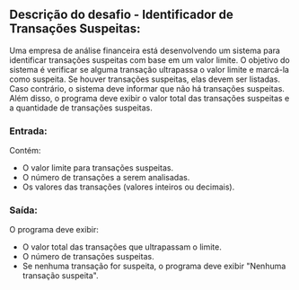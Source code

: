 ## Descrição do desafio - Identificador de Transações Suspeitas:

Uma empresa de análise financeira está desenvolvendo um sistema para identificar transações suspeitas com base em um valor limite. O objetivo do sistema é verificar se alguma transação ultrapassa o valor limite e marcá-la como suspeita. Se houver transações suspeitas, elas devem ser listadas. Caso contrário, o sistema deve informar que não há transações suspeitas. Além disso, o programa deve exibir o valor total das transações suspeitas e a quantidade de transações suspeitas.


### Entrada:

Contém:
- O valor limite para transações suspeitas.
- O número de transações a serem analisadas.
- Os valores das transações (valores inteiros ou decimais).


### Saída:

O programa deve exibir:
- O valor total das transações que ultrapassam o limite.
- O número de transações suspeitas.
- Se nenhuma transação for suspeita, o programa deve exibir "Nenhuma transação suspeita".